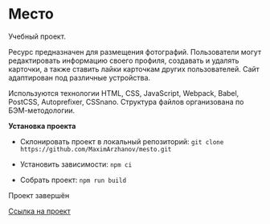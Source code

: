# Место
Учебный проект.

Ресурс предназначен для размещения фотографий.
Пользователи могут редактировать информацию своего профиля,
создавать и удалять карточки, а также ставить лайки карточкам других пользователей.
Сайт адаптирован под различные устройства.

Используются технологии HTML, CSS, JavaScript, Webpack,
Babel, PostCSS, Autoprefixer, CSSnano.
Структура файлов организована по БЭМ-методологии.

**Установка проекта**

- Склонировать проект в локальный репозиторий:
    `git clone https://github.com/MaximArzhanov/mesto.git`

- Установить зависимости:
    `npm ci`

- Собрать проект:
    `npm run build`

Проект завершён

[Ссылка на проект](http://lazy-hydrant.surge.sh.mesto-arzhanov-maxim.surge.sh/)
